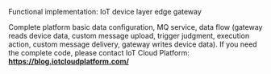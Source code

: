 Functional implementation: IoT device layer edge gateway

Complete platform basic data configuration, MQ service, data flow (gateway reads device data, custom message upload, trigger judgment, execution action, custom message delivery, gateway writes device data).
If you need the complete code, please contact IoT Cloud Platform: **https://blog.iotcloudplatform.com/**
